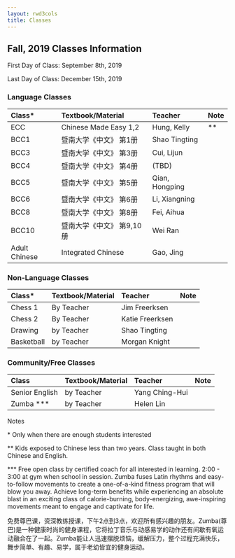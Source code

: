 ```yaml
---
layout: rwd3cols
title: Classes
---
```

## Fall, 2019 Classes Information 

First Day of Class: September 8th, 2019

Last Day of Class: December 15th, 2019

### Language Classes

| Class*        | Textbook/Material          | Teacher | Note |
|:-------------|:------------------|:------|:------|
| ECC 	| Chinese Made Easy 1,2 	| Hung, Kelly 	| ** | 
| BCC1 	| 暨南大学《中文》 第1册 	| Shao Tingting | | 
| BCC3 	| 暨南大学《中文》 第3册 	| Cui, Lijun | | 
| BCC4 	| 暨南大学《中文》 第4册 	| (TBD) | | 
| BCC5 	| 暨南大学《中文》 第5册 	| Qian, Hongping | | 
| BCC6 	| 暨南大学《中文》 第6册 	| Li, Xiangning | | 
| BCC8 	| 暨南大学《中文》 第8册 	| Fei, Aihua || 
| BCC10 	| 暨南大学《中文》 第9,10册 	| Wei Ran | | 
| Adult Chinese 	| Integrated Chinese 	| Gao, Jing | | 


### Non-Language Classes

| Class*        | Textbook/Material          | Teacher | Note |
|:-------------|:------------------|:------|:------|
| Chess 1 	| By Teacher 	| Jim Freerksen 	| | 
| Chess 2 	| By Teacher 	| Katie Freerksen | | 
| Drawing 	| by Teacher 	| Shao Tingting | | 
| Basketball 	| by Teacher 	| Morgan Knight | 

### Community/Free Classes

| Class        | Textbook/Material          | Teacher | Note |
|:-------------|:------------------|:------|:------|
| Senior English 	| by Teacher 	| Yang Ching-Hui | | 
| Zumba *** 	| by Teacher 	| Helen Lin | | 

Notes

\* Only when there are enough students interested

** Kids exposed to Chinese less than two years. Class taught in both Chinese and English.

*** Free open class by certified coach for all interested in learning. 2:00 - 3:00  at gym when school in session. Zumba fuses Latin rhythms and easy-to-follow movements to create a one-of-a-kind fitness program that will blow you away. Achieve long-term benefits while experiencing an absolute blast in an exciting class of calorie-burning, body-energizing, awe-inspiring movements meant to engage and captivate for life.

免费尊巴课，资深教练授课，下午2点到3点，欢迎所有感兴趣的朋友。Zumba(尊巴)是一种健康时尚的健身课程，它将拉丁音乐与动感易学的动作还有间歇有氧运动融合在了一起。Zumba能让人迅速摆脱烦恼，缓解压力，整个过程充满快乐，舞步简单、有趣、易学，属于老幼皆宜的健身运动。